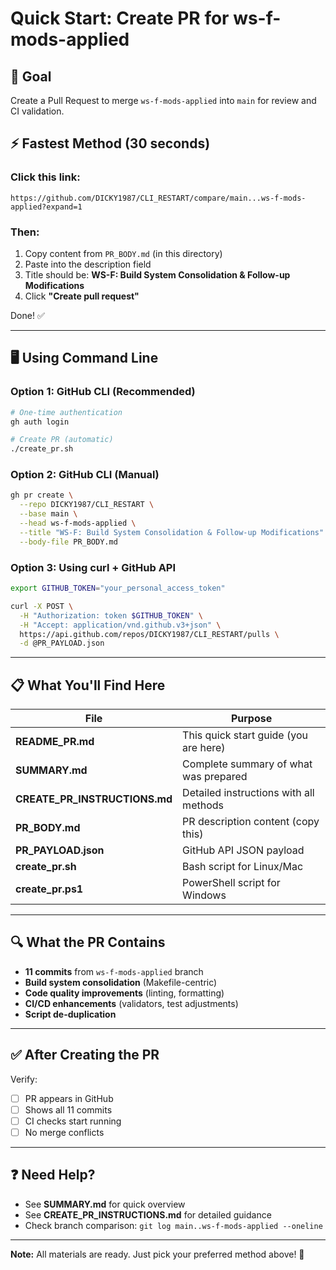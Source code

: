 # Quick Start: Create PR for ws-f-mods-applied

## 🎯 Goal
Create a Pull Request to merge `ws-f-mods-applied` into `main` for review and CI validation.

## ⚡ Fastest Method (30 seconds)

### Click this link:
```
https://github.com/DICKY1987/CLI_RESTART/compare/main...ws-f-mods-applied?expand=1
```

### Then:
1. Copy content from `PR_BODY.md` (in this directory)
2. Paste into the description field
3. Title should be: **WS-F: Build System Consolidation & Follow-up Modifications**
4. Click **"Create pull request"**

Done! ✅

---

## 🖥️ Using Command Line

### Option 1: GitHub CLI (Recommended)
```bash
# One-time authentication
gh auth login

# Create PR (automatic)
./create_pr.sh
```

### Option 2: GitHub CLI (Manual)
```bash
gh pr create \
  --repo DICKY1987/CLI_RESTART \
  --base main \
  --head ws-f-mods-applied \
  --title "WS-F: Build System Consolidation & Follow-up Modifications" \
  --body-file PR_BODY.md
```

### Option 3: Using curl + GitHub API
```bash
export GITHUB_TOKEN="your_personal_access_token"

curl -X POST \
  -H "Authorization: token $GITHUB_TOKEN" \
  -H "Accept: application/vnd.github.v3+json" \
  https://api.github.com/repos/DICKY1987/CLI_RESTART/pulls \
  -d @PR_PAYLOAD.json
```

---

## 📋 What You'll Find Here

| File | Purpose |
|------|---------|
| **README_PR.md** | This quick start guide (you are here) |
| **SUMMARY.md** | Complete summary of what was prepared |
| **CREATE_PR_INSTRUCTIONS.md** | Detailed instructions with all methods |
| **PR_BODY.md** | PR description content (copy this) |
| **PR_PAYLOAD.json** | GitHub API JSON payload |
| **create_pr.sh** | Bash script for Linux/Mac |
| **create_pr.ps1** | PowerShell script for Windows |

---

## 🔍 What the PR Contains

- **11 commits** from `ws-f-mods-applied` branch
- **Build system consolidation** (Makefile-centric)
- **Code quality improvements** (linting, formatting)
- **CI/CD enhancements** (validators, test adjustments)
- **Script de-duplication**

---

## ✅ After Creating the PR

Verify:
- [ ] PR appears in GitHub
- [ ] Shows all 11 commits
- [ ] CI checks start running
- [ ] No merge conflicts

---

## ❓ Need Help?

- See **SUMMARY.md** for quick overview
- See **CREATE_PR_INSTRUCTIONS.md** for detailed guidance
- Check branch comparison: `git log main..ws-f-mods-applied --oneline`

---

**Note:** All materials are ready. Just pick your preferred method above! 🚀
